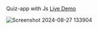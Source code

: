  Quiz-app with Js [Live Demo]()

 ![Screenshot 2024-08-27 133904](https://github.com/user-attachments/assets/0f9177ac-750a-4ece-90d2-c49c21c8818c)
